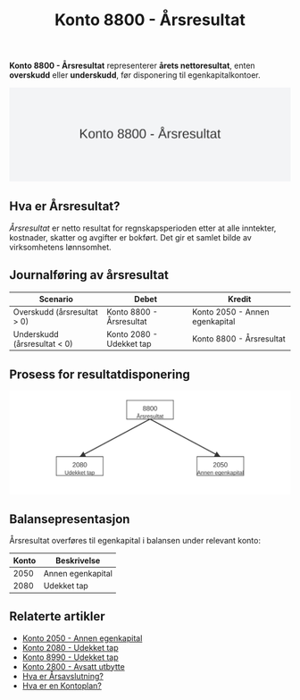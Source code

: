﻿---
title: "Konto 8800 - Årsresultat"
seoTitle: "8800-arsresultat"
meta_description: '**Konto 8800 - Årsresultat** representerer **årets nettoresultat**, enten **overskudd** eller **underskudd**, før disponering til egenkapitalkontoer.'
slug: 8800-arsresultat
type: blog
layout: pages/single
---

**Konto 8800 - Årsresultat** representerer **årets nettoresultat**, enten **overskudd** eller **underskudd**, før disponering til egenkapitalkontoer.

![Illustrasjon av konto 8800 årsresultat](8800-arsresultat-image.svg)

## Hva er Årsresultat?

*Årsresultat* er netto resultat for regnskapsperioden etter at alle inntekter, kostnader, skatter og avgifter er bokført. Det gir et samlet bilde av virksomhetens lønnsomhet.

## Journalføring av årsresultat

| Scenario                             | Debet                           | Kredit                          |
|--------------------------------------|---------------------------------|---------------------------------|
| Overskudd (årsresultat > 0)          | Konto 8800 - Årsresultat        | Konto 2050 - Annen egenkapital  |
| Underskudd (årsresultat < 0)         | Konto 2080 - Udekket tap         | Konto 8800 - Årsresultat        |

## Prosess for resultatdisponering

![Prosess for resultatdisponering](resultatdisponering.svg)

## Balansepresentasjon

Årsresultat overføres til egenkapital i balansen under relevant konto:

| Konto | Beskrivelse            |
|-------|------------------------|
| 2050  | Annen egenkapital      |
| 2080  | Udekket tap            |

## Relaterte artikler

* [Konto 2050 - Annen egenkapital](/blogs/kontoplan/2050-annen-egenkapital "Konto 2050 - Annen egenkapital: Annen egenkapital i Norsk Standard Kontoplan")
* [Konto 2080 - Udekket tap](/blogs/kontoplan/2080-udekket-tap "Konto 2080 - Udekket tap: Udekket tap i Norsk Standard Kontoplan")
* [Konto 8990 - Udekket tap](/blogs/kontoplan/8990-udekket-tap "Konto 8990 - Udekket tap: Lukking av underskudd i resultatdisponeringen")
* [Konto 2800 - Avsatt utbytte](/blogs/kontoplan/2800-avsatt-utbytte "Konto 2800 - Avsatt utbytte: Avsetning av utbytte som kortsiktig gjeld i Norsk Standard Kontoplan")
* [Hva er Årsavslutning?](/blogs/regnskap/hva-er-aarsavslutning "Hva er Årsavslutning? En Guide til Årsavslutning i Regnskap")
* [Hva er en Kontoplan?](/blogs/regnskap/hva-er-kontoplan "Hva er en Kontoplan? Komplett Guide til Kontoplaner i Norsk Regnskap")






